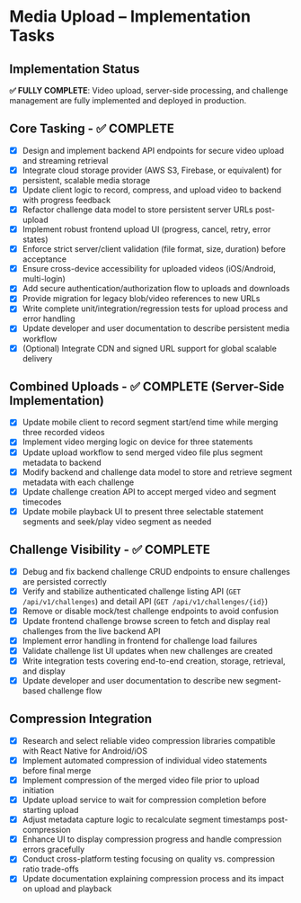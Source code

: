 # Media Upload – Implementation Tasks

## Implementation Status
**✅ FULLY COMPLETE**: Video upload, server-side processing, and challenge management are fully implemented and deployed in production.

## Core Tasking - ✅ COMPLETE
- [x] Design and implement backend API endpoints for secure video upload and streaming retrieval  
- [x] Integrate cloud storage provider (AWS S3, Firebase, or equivalent) for persistent, scalable media storage  
- [x] Update client logic to record, compress, and upload video to backend with progress feedback  
- [x] Refactor challenge data model to store persistent server URLs post-upload  
- [x] Implement robust frontend upload UI (progress, cancel, retry, error states)  
- [x] Enforce strict server/client validation (file format, size, duration) before acceptance  
- [x] Ensure cross-device accessibility for uploaded videos (iOS/Android, multi-login)  
- [x] Add secure authentication/authorization flow to uploads and downloads  
- [x] Provide migration for legacy blob/video references to new URLs  
- [x] Write complete unit/integration/regression tests for upload process and error handling  
- [x] Update developer and user documentation to describe persistent media workflow  
- [x] (Optional) Integrate CDN and signed URL support for global scalable delivery  

## Combined Uploads - ✅ COMPLETE (Server-Side Implementation)
- [x] Update mobile client to record segment start/end time while merging three recorded videos  
- [x] Implement video merging logic on device for three statements  
- [x] Update upload workflow to send merged video file plus segment metadata to backend  
- [x] Modify backend and challenge data model to store and retrieve segment metadata with each challenge  
- [x] Update challenge creation API to accept merged video and segment timecodes  
- [x] Update mobile playback UI to present three selectable statement segments and seek/play video segment as needed  

## Challenge Visibility - ✅ COMPLETE
- [x] Debug and fix backend challenge CRUD endpoints to ensure challenges are persisted correctly  
- [x] Verify and stabilize authenticated challenge listing API (`GET /api/v1/challenges`) and detail API (`GET /api/v1/challenges/{id}`)  
- [x] Remove or disable mock/test challenge endpoints to avoid confusion  
- [x] Update frontend challenge browse screen to fetch and display real challenges from the live backend API  
- [x] Implement error handling in frontend for challenge load failures  
- [x] Validate challenge list UI updates when new challenges are created  
- [x] Write integration tests covering end-to-end creation, storage, retrieval, and display  
- [x] Update developer and user documentation to describe new segment-based challenge flow  

## Compression Integration  
- [x] Research and select reliable video compression libraries compatible with React Native for Android/iOS  
- [x] Implement automated compression of individual video statements before final merge  
- [x] Implement compression of the merged video file prior to upload initiation  
- [x] Update upload service to wait for compression completion before starting upload  
- [x] Adjust metadata capture logic to recalculate segment timestamps post-compression  
- [x] Enhance UI to display compression progress and handle compression errors gracefully  
- [x] Conduct cross-platform testing focusing on quality vs. compression ratio trade-offs  
- [x] Update documentation explaining compression process and its impact on upload and playback  